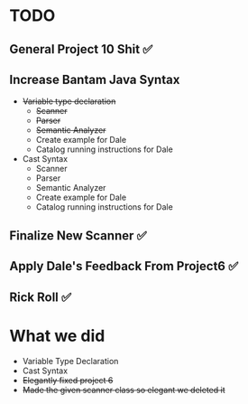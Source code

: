 # TODO

## General Project 10 Shit ✅

## Increase Bantam Java Syntax 

* ~~Variable type declaration~~
    * ~~Scanner~~
    * ~~Parser~~
    * ~~Semantic Analyzer~~
    * Create example for Dale
    * Catalog running instructions for Dale
* Cast Syntax
    * Scanner
    * Parser
    * Semantic Analyzer
    * Create example for Dale
    * Catalog running instructions for Dale

## Finalize New Scanner ✅

## Apply Dale's Feedback From Project6 ✅

## Rick Roll ✅

# What we did

* Variable Type Declaration
* Cast Syntax
* ~~Elegantly fixed project 6~~
* ~~Made the given scanner class so elegant we deleted it~~